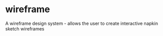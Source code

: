 # wireframe
A wireframe design system - allows the user to create interactive napkin sketch wireframes
